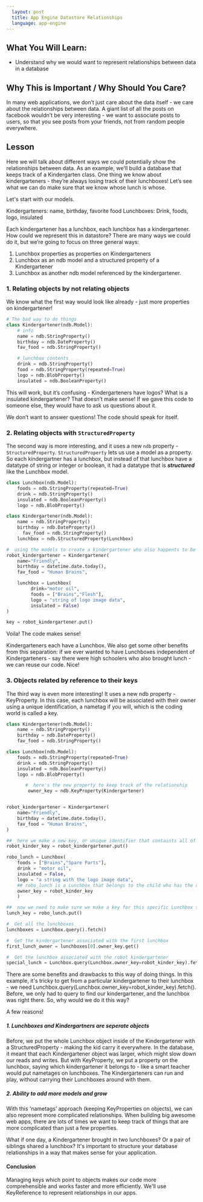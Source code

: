```yaml
---
  layout: post
  title: App Engine Datastore Relationships
  language: app-engine
---
```


##  What You Will Learn:

+ Understand why we would want to represent relationships between data in a database

##  Why This is Important / Why Should You Care?

In many web applications, we don’t just care about the data itself - we care about the relationships between data. A giant list of all the posts on facebook wouldn’t be very interesting - we want to associate posts to users, so that you see posts from your friends, not from random people everywhere.

##  Lesson

Here we will talk about different ways we could potentially show the relationships between data. As an example, we'll build a database that keeps track of a Kindergarten class. One thing we know about kindergarteners - they’re always losing track of their lunchboxes! Let’s see what we can do make sure that we know whose lunch is whose.

Let's start with our models.

Kindergarteners: name, birthday, favorite food
Lunchboxes: Drink, foods, logo, insulated

Each kindergartener has a lunchbox, each lunchbox has a kindergartener. How could we represent this in datastore? There are many ways we could do it, but we’re going to focus on three general ways:

1. Lunchbox properties as properties on Kindergarteners
2. Lunchbox as an ndb model and a structured property of a Kindergartener
3. Lunchbox as another ndb model referenced by the kindergartener.  

###  1. Relating objects by not relating objects

We know what the first way would look like already - just more properties on kindergartener!

```python
# The bad way to do things
class Kindergartener(ndb.Model):
	# info
	name = ndb.StringProperty()
	birthday = ndb.DateProperty()
	fav_food = ndb.StringProperty()

	# lunchbox contents
	drink = ndb.StringProperty()
	food = ndb.StringProperty(repeated=True)
	logo = ndb.BlobProperty()
	insulated = ndb.BooleanProperty()
```
This will work, but it’s confusing - Kindergarteners have logos? What is a insulated kindergartener? That doesn’t make sense! If we gave this code to someone else, they would have to ask us questions about it.

We don’t want to answer questions! The code should speak for itself.

###  2. Relating objects with `StructuredProperty`

The second way is more interesting, and it uses a new `ndb` property - `StructuredProperty`. `StructuredProperty` lets us use a model as a property. So each kindergartner has a lunchbox, but instead of that lunchbox have a datatype of string or integer or boolean, it had a datatype that is _**structured**_ like the Lunchbox model.

```python
class Lunchbox(ndb.Model):
	foods = ndb.StringProperty(repeated=True)
	drink = ndb.StringProperty()
	insulated = ndb.BooleanProperty()
	logo = ndb.BlobProperty()

class Kindergartener(ndb.Model):
	name = ndb.StringProperty()
	birthday = ndb.DateProperty()
      fav_food = ndb.StringProperty()
	lunchbox = ndb.StructuredProperty(Lunchbox)

#  using the models to create a kindergartener who also happents to be a robot!
robot_kindergartener = Kindergartener(
    name="Friendly",
    birthday = datetime.date.today(),
    fav_food = "Human Brains",

    lunchbox = Lunchbox(
         drink="motor oil",
         foods = ["Brains","Flesh"],
         logo = "string of logo image data",
         insulated = False)
)

key = robot_kindergartener.put()
```

Voila! The code makes sense!

Kindergarteners each have a Lunchbox. We also get some other benefits from this separation: if we ever wanted to have Lunchboxes independent of Kindergarteners - say there were high schoolers who also brought lunch - we can reuse our code. Nice!

###  3. Objects related by reference to their keys

The third way is even more interesting! It uses a new ndb property - KeyProperty. In this case, each lunchbox will be associated with their owner using a unique identification, a nametag if you will, which is the coding world is called a key.

```python
class Kindergartener(ndb.Model):
	name = ndb.StringProperty()
	birthday = ndb.DateProperty()
	fav_food = ndb.StringProperty()

class Lunchbox(ndb.Model):
	foods = ndb.StringProperty(repeated=True)
	drink = ndb.StringProperty()
	insulated = ndb.BooleanProperty()
	logo = ndb.BlobProperty()

       #  here's the new property to keep track of the relationship
        owner_key = ndb.KeyProperty(Kindergartener)


robot_kindergartener = Kindergartener(
    name="Friendly",
    birthday = datetime.date.today(),
    fav_food = "Human Brains",
)

##  here we make a new key, or unique identifier that containts all of the information for robot_kindergartener
robot_kinder_key = robot_kindergartener.put()

robo_lunch = Lunchbox(
	foods = ["Brains","Spare Parts"],
	drink = "motor oil",
	insulated = False,
	logo = "a string with the logo image data",
	## robo_lunch is a Lunchbox that belongs to the child who has the robot_kinder_key
	owner_key = robot_kinder_key
	)

##  now we need to make sure we make a key for this specific Lunchbox so we can access it later
lunch_key = robo_lunch.put()

#  Get all the lunchboxes
lunchboxes = Lunchbox.query().fetch()

#  Get the kindergartener associated with the first lunchbox
first_lunch_owner = lunchboxes[0].owner_key.get()

#  Get the lunchbox associated with the robot kindergartener
special_lunch = Lunchbox.query(Lunchbox.owner_key=robot_kinder_key).fetch()
```

There are some benefits and drawbacks to this way of doing things. In this example, it's tricky to get from a particular kindergartener to their lunchbox - we need Lunchbox.query(Lunchbox.owner_key=robot_kinder_key).fetch(). Before, we only had to query to find our kindergartener, and the lunchbox was right there. So, why would we do it this way?

A few reasons!

##### 1. Lunchboxes and Kindergartners are seperate objects
Before, we put the whole Lunchbox object inside of the Kindergartener with a StructuredProperty - making the kid carry it everywhere. In the database, it meant that each Kindergartener object was larger, which might slow down our reads and writes. But with KeyProperty, we put a property on the lunchbox, saying which kindergartener it belongs to - like a smart teacher would put nametages on lunchboxes. The Kindergarteners can run and play, without carrying their Lunchboxes around with them.

##### 2. Ability to add more models and grow
With this ‘nametags’ approach (keeping KeyProperties on objects), we can also represent more complicated relationships. When building big awesome web apps, there are lots of times we want to keep track of things that are more complicated than just a few properties.

What if one day, a Kindergartener brought in two lunchboxes? Or a pair of siblings shared a lunchbox? It's important to structure your database relationships in a way that makes sense for your application.

#### Conclusion
Managing keys which point to objects makes our code more comprehensible and works faster and more efficiently. We'll use KeyReference to represent relationships in our apps.
